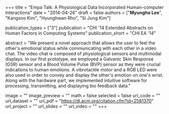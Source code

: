 +++
title = "Empa Talk: A Physiological Data Incorporated Human-computer Interactions"
date = "2014-04-26"
draft = false
authors = ["**Myungho Lee**", "Kangsoo Kim", "Hyunghwan Rho", "Si Jung Kim"]

publication_types = ["3"]
publication = "CHI '14 Extended Abstracts on Human Factors in Computing Systems"
publication_short = "CHI EA '14"

abstract = "We present a novel approach that allows the user to feel the other's emotional status while communicating with each other in a video chat. The video chat is composed of physiological sensors and multimodal displays. In our first prototype, we employed a Galvanic Skin Response (GSR) sensor and a Blood Volume Pulse (BVP) sensor as they were crucial indications to human emotions. A vibrotactile motor and a RGB LED were also used in order to convey and display the other's emotion on one's wrist. Along with the hardware part, we implemented intuitive software for processing, transmitting, and displaying bio feedback data."

image = ""
image_preview = ""
math = false
selected = false
url_code = ""
url_dataset = ""
url_pdf = "https://dl.acm.org/citation.cfm?id=2581370"
url_project = ""
url_slides = ""
url_video = ""
+++
